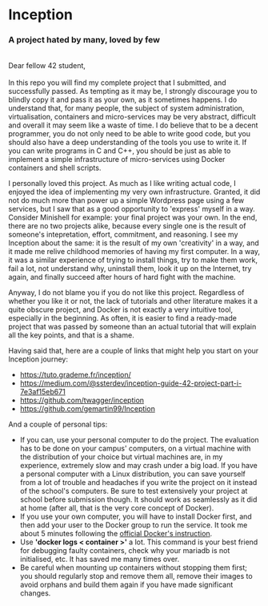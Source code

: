 # Inception
### A project hated by many, loved by few
\
Dear fellow 42 student,\
\
In this repo you will find my complete project that I submitted, and successfully passed.
As tempting as it may be, I strongly discourage you to blindly copy it and pass it as your own, as it sometimes happens.
I do understand that, for many people, the subject of system administration, virtualisation, containers and micro-services may be very abstract, difficult and overall it may seem like a waste of time.
I do believe that to be a decent programmer, you do not only need to be able to write good code, but you should also have a deep understanding of the tools you use to write it.
If you can write programs in C and C++, you should be just as able to implement a simple infrastructure of micro-services using Docker containers and shell scripts.

I personally loved this project. As much as I like writing actual code, I enjoyed the idea of implementing my very own infrastructure.
Granted, it did not do much more than power up a simple Wordpress page using a few services, but I saw that as a good opportunity to 'express' myself in a way.
Consider Minishell for example: your final project was your own. In the end, there are no two projects alike, because every single one is the result of someone's intepretation, effort, commitment, and reasoning.
I see my Inception about the same: it is the result of my own 'creativity' in a way, and it made me relive childhood memories of having my first computer.
In a way, it was a similar experience of trying to install things, try to make them work, fail a lot, not understand why, uninstall them, look it up on the Internet, try again, and finally succeed after hours of hard fight with the machine.

Anyway, I do not blame you if you do not like this project.
Regardless of whether you like it or not, the lack of tutorials and other literature makes it a quite obscure project, and Docker is not exactly a very intuitive tool, especially in the beginning.
As often, it is easier to find a ready-made project that was passed by someone than an actual tutorial that will explain all the key points, and that is a shame.

Having said that, here are a couple of links that might help you start on your Inception journey:
+ https://tuto.grademe.fr/inception/
+ https://medium.com/@ssterdev/inception-guide-42-project-part-i-7e3af15eb671
+ https://github.com/twagger/inception
+ https://github.com/gemartin99/Inception

And a couple of personal tips:
+ If you can, use your personal computer to do the project. The evaluation has to be done on your campus' computers, on a virtual machine with the distribution of your choice but virtual machines are, in my experience, extremely slow and may crash under a big load. If you have a personal computer with a Linux distribution, you can save yourself from a lot of trouble and headaches if you write the project on it instead of the school's computers. Be sure to test extensively your project at school before submission though. It should work as seamlessly as it did at home (after all, that is the very core concept of Docker).
+ If you use your own computer, you will have to install Docker first, and then add your user to the Docker group to run the service. It took me about 5 minutes following the [official Docker's instruction](https://docs.docker.com/engine/install/ubuntu/).
+ Use **'docker logs < container >'** a lot. This command is your best friend for debugging faulty containers, check why your mariadb is not initialised, etc. It has saved me many times over.
+ Be careful when mounting up containers without stopping them first; you should regularly stop and remove them all, remove their images to avoid orphans and build them again if you have made significant changes.
